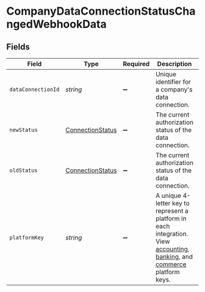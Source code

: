 # CompanyDataConnectionStatusChangedWebhookData


## Fields

| Field                                                                                                                                                                                                                                                                                                                                         | Type                                                                                                                                                                                                                                                                                                                                          | Required                                                                                                                                                                                                                                                                                                                                      | Description                                                                                                                                                                                                                                                                                                                                   | Example                                                                                                                                                                                                                                                                                                                                       |
| --------------------------------------------------------------------------------------------------------------------------------------------------------------------------------------------------------------------------------------------------------------------------------------------------------------------------------------------- | --------------------------------------------------------------------------------------------------------------------------------------------------------------------------------------------------------------------------------------------------------------------------------------------------------------------------------------------- | --------------------------------------------------------------------------------------------------------------------------------------------------------------------------------------------------------------------------------------------------------------------------------------------------------------------------------------------- | --------------------------------------------------------------------------------------------------------------------------------------------------------------------------------------------------------------------------------------------------------------------------------------------------------------------------------------------- | --------------------------------------------------------------------------------------------------------------------------------------------------------------------------------------------------------------------------------------------------------------------------------------------------------------------------------------------- |
| `dataConnectionId`                                                                                                                                                                                                                                                                                                                            | *string*                                                                                                                                                                                                                                                                                                                                      | :heavy_minus_sign:                                                                                                                                                                                                                                                                                                                            | Unique identifier for a company's data connection.                                                                                                                                                                                                                                                                                            | 2e9d2c44-f675-40ba-8049-353bfcb5e171                                                                                                                                                                                                                                                                                                          |
| `newStatus`                                                                                                                                                                                                                                                                                                                                   | [ConnectionStatus](../../models/shared/connectionstatus.md)                                                                                                                                                                                                                                                                                   | :heavy_minus_sign:                                                                                                                                                                                                                                                                                                                            | The current authorization status of the data connection.                                                                                                                                                                                                                                                                                      |                                                                                                                                                                                                                                                                                                                                               |
| `oldStatus`                                                                                                                                                                                                                                                                                                                                   | [ConnectionStatus](../../models/shared/connectionstatus.md)                                                                                                                                                                                                                                                                                   | :heavy_minus_sign:                                                                                                                                                                                                                                                                                                                            | The current authorization status of the data connection.                                                                                                                                                                                                                                                                                      |                                                                                                                                                                                                                                                                                                                                               |
| `platformKey`                                                                                                                                                                                                                                                                                                                                 | *string*                                                                                                                                                                                                                                                                                                                                      | :heavy_minus_sign:                                                                                                                                                                                                                                                                                                                            | A unique 4-letter key to represent a platform in each integration. View [accounting](https://docs.codat.io/integrations/accounting/accounting-platform-keys), [banking](https://docs.codat.io/integrations/banking/banking-platform-keys), and [commerce](https://docs.codat.io/integrations/commerce/commerce-platform-keys) platform keys.  | gbol                                                                                                                                                                                                                                                                                                                                          |